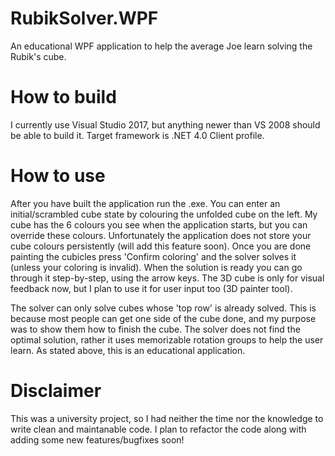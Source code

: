 # RubikSolver.WPF
An educational WPF application to help the average Joe learn solving the Rubik's cube.

# How to build

I currently use Visual Studio 2017, but anything newer than VS 2008 should be able to build it.
Target framework is .NET 4.0 Client profile.

# How to use
After you have built the application run the .exe. You can enter an initial/scrambled cube state by colouring the unfolded cube on the left. My cube has the 6 colours you see when the application starts, but you can override these colours. Unfortunately the application does not store your cube colours persistently (will add this feature soon).
Once you are done painting the cubicles press 'Confirm coloring' and the solver solves it (unless your coloring is invalid). When the solution is ready you can go through it step-by-step, using the arrow keys.
The 3D cube is only for visual feedback now, but I plan to use it for user input too (3D painter tool).

The solver can only solve cubes whose 'top row' is already solved. This is because most people can get one side of the cube done, and my purpose was to show them how to finish the cube. The solver does not find the optimal solution, rather it uses memorizable rotation groups to help the user learn. As stated above, this is an educational application.

# Disclaimer
This was a university project, so I had neither the time nor the knowledge to write clean and maintanable code. I plan to refactor the code along with adding some new features/bugfixes soon!

